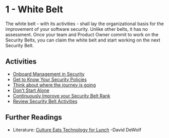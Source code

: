 # 1 - White Belt

The white belt - with its activities - shall lay the organizational basis for the improvement of your software security. Unlike other belts, it has no assessment. Once your team and Product Owner commit to work on the Security Belts, you can claim the white belt and start working on the next Security Belt.

## Activities

- [Onboard Management in Security](onboard-management-in-security.md)
- [Get to Know Your Security Policies](get-to-know-your-security-policies.md)
- [Think about where the journey is going](think-about-where-the-journey-is-going.md)
- [Don't Start Alone](do-not-start-alone.md)
- [Continuously Improve your Security Belt Rank](continuously-improve-your-security-belt-rank.md)
- [Review Security Belt Activities](review-security-belt-activities.md)

## Further Readings

- Literature: [Culture Eats Technology for Lunch](https://www.entrepreneur.com/article/245511) -David DeWolf
